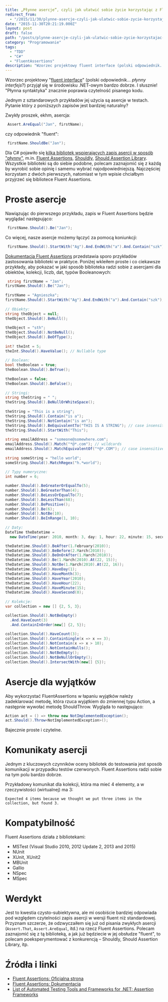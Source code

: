 ```yaml
---
title: „Płynne asercje”, czyli jak ułatwić sobie życie korzystając z Fluent Assertions?
redirect_from: 
  - "/2015/11/30/plynne-asercje-czyli-jak-ulatwic-sobie-zycie-korzystajac-z-fluent-assertions/"
date: "2015-11-30T20:21:19.000Z"
layout: post
draft: false
path: "/posts/plynne-asercje-czyli-jak-ulatwic-sobie-zycie-korzystajac-z-fluent-assertions"
category: "Programowanie"
tags:
  - "TDD"
  - "C#"
  - "FluentAssertions"
description: "Wzorzec projektowy fluent interface (polski odpowiednik... płynny interfejs?) przyjął się w środowisku .NET-owym bardzo dobrze. I słusznie! \"Płynna syntaktyka\" znacznie poprawia czytelność pisanego kodu. Jednym z sztandarowych przykładów jej użycia są asercje w testach, np. przy wsparciu biblioteki Fluent Assertions"
---
```


Wzorzec projektowy "[fluent interface](https://en.wikipedia.org/wiki/Fluent_interface)" (polski odpowiednik... _płynny interfejs_?) przyjął się w środowisku .NET-owym bardzo dobrze. I słusznie! "Płynna syntaktyka" znacznie poprawia czytelność pisanego kodu.

Jednym z sztandarowych przykładów jej użycia są asercje w testach. Pytanie który z poniższych zapisów jest bardziej naturalny?

Zwykły proszek, ekhm, asercja: 

```csharp
 Assert.AreEqual("Jan", firstName); 
```

czy odpowiednik "fluent": 

```csharp
 firstName.ShouldBe("Jan"); 
```
 
 Dla C# pojawiło się [kilka bibliotek wspierających zapis asercji w sposób "płynny"](https://github.com/dariusz-wozniak/List-of-Testing-Tools-and-Frameworks-for-.NET#assertion-frameworks), m.in. [Fluent Assertions](http://www.fluentassertions.com/), [Shouldly](https://github.com/shouldly/shouldly), [Should Assertion Library](https://github.com/erichexter/Should). Wszystkie biblioteki są do siebie podobne, polecam zaznajomić się z każdą by wyrobić sobie opinię i samemu wybrać najodpowiedniejszą. Najczęściej korzystam z dwóch pierwszych, natomiast w tym wpisie chciałbym przyjrzeć się bibliotece Fluent Assertions.

# Proste asercje

Nawiązując do pierwszego przykładu, zapis w Fluent Assertions będzie wyglądać następująco: 

```csharp
 firstName.Should().Be("Jan"); 
```

 Co więcej, nasze asercje możemy łączyć za pomocą koniunkcji: 
```csharp
 firstName.Should().StartWith("Ag").And.EndWith("a").And.Contain("szk"); 
```

 [Dokumentacja Fluent Assertions](https://github.com/dennisdoomen/fluentassertions/wiki) przedstawia sporo przykładów zastosowania biblioteki w praktyce. Poniżej wkleiłem proste i co ciekawsze przykłady, aby pokazać w jaki sposób biblioteka radzi sobie z asercjami dla obiektów, kolekcji, liczb, dat, typów Booleanowych: 

```csharp
 string firstName = "Jan";
firstName.Should().Be("Jan");
 
firstName = "Agnieszka";
firstName.Should().StartWith("Ag").And.EndWith("a").And.Contain("szk");
 
// Obiekty:
string theObject = null;
theObject.Should().BeNull();
 
theObject = "sth";
theObject.Should().NotBeNull();
theObject.Should().BeOfType();
 
int? theInt = 5;
theInt.Should().HaveValue(); // Nullable type
 
// Boolean:
bool theBoolean = true;
theBoolean.Should().BeTrue();
 
theBoolean = false;
theBoolean.Should().BeFalse();
 
// Stringi:
string theString = " ";
theString.Should().BeNullOrWhiteSpace();
 
theString = "This is a string";
theString.Should().Contain("is a");
theString.Should().NotContain("is an");
theString.Should().BeEquivalentTo("THIS IS A STRING"); // case insensitive
theString.Should().StartWith("This");
 
string emailAddress = "someone@somewhere.com";
emailAddress.Should().Match("*@*.com"); // wildcards
emailAddress.Should().MatchEquivalentOf("*@*.COM"); // case insensitive
 
string someString = "hello world";
someString.Should().MatchRegex("h.*world");
 
// Typy numeryczne:
int number = 6;

number.Should().BeGreaterOrEqualTo(5);
number.Should().BeGreaterThan(4);
number.Should().BeLessOrEqualTo(7);
number.Should().BeLessThan(68);
number.Should().BePositive();
number.Should().Be(6);
number.Should().NotBe(10);
number.Should().BeInRange(1, 10);
 
// Daty:
DateTime theDatetime = 
  new DateTime(year: 2010, month: 3, day: 1, hour: 22, minute: 15, second: 0);

theDatetime.Should().BeAfter(1.February(2010));
theDatetime.Should().BeBefore(2.March(2010));
theDatetime.Should().BeOnOrAfter(1.March(2010));
theDatetime.Should().Be(1.March(2010).At(22, 15));
theDatetime.Should().NotBe(1.March(2010).At(22, 16));
theDatetime.Should().HaveDay(1);
theDatetime.Should().HaveMonth(3);
theDatetime.Should().HaveYear(2010);
theDatetime.Should().HaveHour(22);
theDatetime.Should().HaveMinute(15);
theDatetime.Should().HaveSecond(0);
 
// Kolekcje:
var collection = new [] {2, 5, 3};

collection.Should().NotBeEmpty()
  .And.HaveCount(3)
  .And.ContainInOrder(new[] {2, 5});
 
collection.Should().HaveCount(3);
collection.Should().ContainSingle(x => x == 3);
collection.Should().NotContain(x => x > 10);
collection.Should().NotContainNulls();
collection.Should().NotBeEmpty();
collection.Should().NotBeNullOrEmpty();
collection.Should().IntersectWith(new[] {5});
```

# Asercje dla wyjątków

Aby wykorzystać FluentAssertions w łapaniu wyjątków należy zadeklarować metodę, która rzuca wyjątkiem do zmiennej typu Action, a następnie wywołać metodę ShouldThrow. Wygląda to następująco:

```csharp
Action act = () => throw new NotImplementedException();
act.Should().Throw<NotImplementedException>();
```

Bajecznie proste i czytelne.

# Komunikaty asercji

Jednym z kluczowych czynników oceny bibliotek do testowania jest sposób komunikacji w przypadku testów czerwonych. Fluent Assertions radzi sobie na tym polu bardzo dobrze.

Przykładowy komunikat dla kolekcji, która ma mieć 4 elementy, a w rzeczywistości (wirtualnej) ma 3: 

```
Expected 4 items because we thought we put three items in the collection, but found 3.
```

# Kompatybilność

Fluent Assertions działa z bibliotekami:

*   MSTest (Visual Studio 2010, 2012 Update 2, 2013 and 2015)
*   NUnit
*   XUnit, XUnit2
*   MBUnit
*   Gallio
*   NSpec
*   MSpec

# Werdykt

Jest to kwestia czysto-subiektywna, ale mi osobiście bardziej odpowiada pod względem czytelności zapis asercji w wersji fluent niż standardowej. Przyznam szczerze, że odzwyczaiłem się już od pisania zwykłych asercji (`Assert.That`, `Assert.AreEqual`, itd.) na rzecz Fluent Assertions. Polecam zaznajomić się z tą biblioteką, a jak już będziecie w jej obsłudze "fluent", to polecam poeksperymentować z konkurencją – Shouldly, Should Assertion Library, itp.

# Źródła i linki

* [Fluent Assertions: Oficjalna strona](http://www.fluentassertions.com/)
* [Fluent Assertions: Dokumentacja](https://github.com/dennisdoomen/fluentassertions/wiki)
* [List of Automated Testing Tools and Frameworks for .NET: Assertion Frameworks](https://github.com/dariusz-wozniak/List-of-Testing-Tools-and-Frameworks-for-.NET/blob/master/README.md#assertion-frameworks)